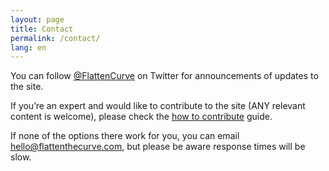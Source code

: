 ```yaml
---
layout: page
title: Contact
permalink: /contact/
lang: en
---
```


You can follow <a href="https://www.twitter.com/flattencurve">@FlattenCurve</a> on Twitter for announcements of updates to the site.

If you’re an expert and would like to contribute to the site (ANY relevant content is welcome), please check the [how to contribute](https://github.com/flattenthecurve/guide#how-to-contribute) guide.

If none of the options there work for you, you can email [hello@flattenthecurve.com](mailto:hello@flattenthecurve.com), but please be aware response times will be slow.

